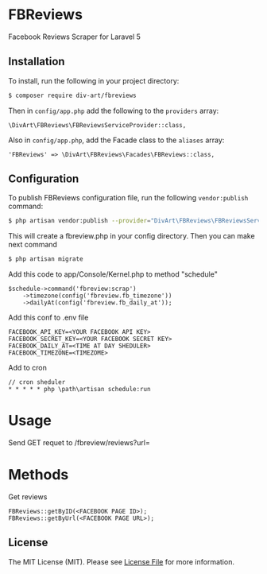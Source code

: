 # FBReviews
Facebook Reviews Scraper for Laravel 5

## Installation

To install, run the following in your project directory:

``` bash
$ composer require div-art/fbreviews
```

Then in `config/app.php` add the following to the `providers` array:

```
\DivArt\FBReviews\FBReviewsServiceProvider::class,
```

Also in `config/app.php`, add the Facade class to the `aliases` array:

```
'FBReviews' => \DivArt\FBReviews\Facades\FBReviews::class,
```

## Configuration

To publish FBReviews configuration file, run the following `vendor:publish` command:

``` bash
$ php artisan vendor:publish --provider="DivArt\FBReviews\FBReviewsServiceProvider"
```

This will create a fbreview.php in your config directory. Then you can make next command

``` bash
$ php artisan migrate
```

Add this code to app/Console/Kernel.php to method "schedule"

```
$schedule->command('fbreview:scrap')
    ->timezone(config('fbreview.fb_timezone'))
    ->dailyAt(config('fbreview.fb_daily_at'));
```
Add this conf to .env file

```
FACEBOOK_API_KEY=<YOUR FACEBOOK API KEY>
FACEBOOK_SECRET_KEY=<YOUR FACEBOOK SECRET KEY>
FACEBOOK_DAILY_AT=<TIME AT DAY SHEDULER>
FACEBOOK_TIMEZONE=<TIMEZOME>
```
Add to cron

```
// cron sheduler
* * * * * php \path\artisan schedule:run
```

# Usage

Send GET requet to <YOUR DOMAIN>/fbreview/reviews?url=<YOUR PAGE FACEBOOK>

# Methods

Get reviews 

```
FBReviews::getByID(<FACEBOOK PAGE ID>);
FBReviews::getByUrl(<FACEBOOK PAGE URL>);
```

## License

The MIT License (MIT). Please see [License File](LICENSE.md) for more information.